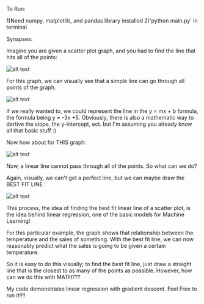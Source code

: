 To Run:

1)Need numpy, matplotlib, and pandas library installed
2)'python main.py' in terminal

Synapses: 

Imagine you are given a scatter plot graph, and you had to find the line that hits all of the points:

![alt text](https://saylordotorg.github.io/text_elementary-algebra/section_06/d59dd27a659d6b4c3a430f37479b34e7.jpg)

For this graph, we can visually see that a simple line can go through all points of the graph.

![alt text](https://saylordotorg.github.io/text_elementary-algebra/section_06/5d10b670d78abac93a4572dc0c2afb0f.jpg)

If we really wanted to, we could represent the line in the y = mx + b formula, the formula being y = -3x +5. Obviously, there is also a mathematic way to dertive the slope, the y-intercept, ect. but I'm assuming you already know all that basic stuff :)

Now how about for THIS graph:

![alt text](https://www.mathsisfun.com/data/images/scatter-ice-cream1.svg)

Now, a linear line cannot pass through all of the points. So what can we do?

Again, visually, we can't get a perfect line, but we can maybe draw the BEST FIT LINE :

![alt text](https://www.mathsisfun.com/data/images/interpolate.svg)

This process, the idea of finding the best fit linear line of a scatter plot, is the idea behind linear regression, one of the basic models for Machine Learning!

For this particular example, the graph shows that relationship between the temperature and the sales of something. With the best fit line, we can now reasonably predict what the sales is going to be given a certain temperature.

So it is easy to do this visually; to find the best fit line, just draw a straight line that is the closest to as many of the points as possible. However, how can we do this with MATH???

My code demonstrates linear regression with gradient descent. Feel Free to run it!!!!
